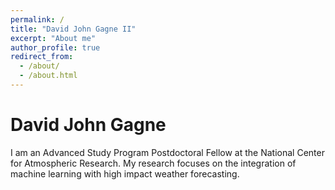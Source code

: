 ```yaml
---
permalink: /
title: "David John Gagne II"
excerpt: "About me"
author_profile: true
redirect_from: 
  - /about/
  - /about.html
---
```


# David John Gagne
I am an Advanced Study Program Postdoctoral Fellow at the National Center for Atmospheric Research. My research focuses on the integration of machine learning with high impact weather forecasting.
